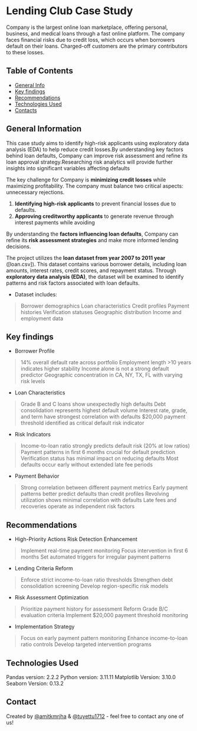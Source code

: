 # Lending Club Case Study

Company is the largest online loan marketplace, offering personal, business, and medical loans through a fast online platform.
The company faces financial risks due to credit loss, which occurs when borrowers default on their loans.
Charged-off customers are the primary contributors to these losses.


## Table of Contents
* [General Info](#general-information)
* [Key findings](#key-findings)
* [Recommendations](#recommendations)
* [Technologies Used](#technologies-used)
* [Contacts](#contacts)


## General Information
This case study aims to identify high-risk applicants using exploratory data analysis (EDA) to help reduce credit losses.By understanding key factors behind loan defaults, Company can improve risk assessment and refine its loan approval strategy.Researching risk analytics will provide further insights into significant variables affecting defaults

The key challenge for Company is **minimizing credit losses** while maximizing profitability. The company must balance two critical aspects:  
unnecessary rejections.  
1. **Identifying high-risk applicants** to prevent financial losses due to defaults.  
2. **Approving creditworthy applicants** to generate revenue through interest payments while avoiding 

By understanding the **factors influencing loan defaults**, Company can refine its **risk assessment strategies** and make more informed lending decisions.  

The project utilizes the **loan dataset from year 2007 to 2011 year** ([loan.csv]). This dataset contains various borrower details, including loan amounts, interest rates, credit scores, and repayment status. Through **exploratory data analysis (EDA)**, the dataset will be examined to identify patterns and risk factors associated with loan defaults.  

- Dataset includes:
> Borrower demographics
> Loan characteristics
> Credit profiles
> Payment histories
> Verification statuses
> Geographic distribution
> Income and employment data

## Key findings
- Borrower Profile
> 14% overall default rate across portfolio
> Employment length >10 years indicates higher stability
> Income alone is not a strong default predictor
> Geographic concentration in CA, NY, TX, FL with varying risk levels
- Loan Characteristics
> Grade B and C loans show unexpectedly high defaults
> Debt consolidation represents highest default volume
> Interest rate, grade, and term have strongest correlation with defaults
> $20,000 payment threshold identified as critical default risk indicator
- Risk Indicators
> Income-to-loan ratio strongly predicts default risk (20% at low ratios)
> Payment patterns in first 6 months crucial for default prediction
> Verification status has minimal impact on reducing defaults
> Most defaults occur early without extended late fee periods
- Payment Behavior
> Strong correlation between different payment metrics
> Early payment patterns better predict defaults than credit profiles
> Revolving utilization shows minimal correlation with defaults
> Late fees and recoveries operate as independent risk factors

## Recommendations
- High-Priority Actions
Risk Detection Enhancement
> Implement real-time payment monitoring
> Focus intervention in first 6 months
> Set automated triggers for irregular payment patterns
- Lending Criteria Reform
> Enforce strict income-to-loan ratio thresholds
> Strengthen debt consolidation screening
> Develop region-specific risk models
- Risk Assessment Optimization
> Prioritize payment history for assessment
> Reform Grade B/C evaluation criteria
> Implement $20,000 payment threshold monitoring
- Implementation Strategy
> Focus on early payment pattern monitoring
> Enhance income-to-loan ratio controls
> Develop targeted intervention programs

## Technologies Used
Pandas version: 2.2.2
Python version: 3.11.11 
Matplotlib Version: 3.10.0
Seaborn Version: 0.13.2

## Contact
Created by [@amitkmrjha](https://github.com/amitkmrjha) & [@tuyettu1712](https://github.com/tuyettu1712) - feel free to contact any one of us!

